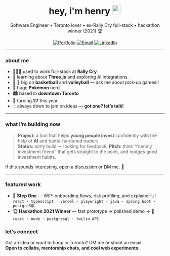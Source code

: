 


<h1 align="center">hey, i'm henry <img src="https://media.giphy.com/media/hvRJCLFzcasrR4ia7z/giphy.gif" width="28" height="28" alt="wave"></h1>

<p align="center">
  Software Engineer • Toronto lover • ex-Rally Cry full-stack • hackathon winner (2021) 🏆
</p>

<p align="center">
  <a href="https://henry-ngan.com"><img alt="Portfolio" src="https://img.shields.io/badge/Portfolio-henry--ngan.com-0ea5e9?style=for-the-badge&logo=vercel&logoColor=white"></a>
  <a href="mailto:henrynganwork@gmail.com"><img alt="Email" src="https://img.shields.io/badge/Email-henrynganwork%40gmail.com-c14438?style=for-the-badge&logo=gmail&logoColor=white"></a>
  <a href="https://www.linkedin.com/in/henryngan"><img alt="LinkedIn" src="https://img.shields.io/badge/LinkedIn-henryngan-0a66c2?style=for-the-badge&logo=linkedin&logoColor=white"></a>
</p>

---

### about me

- 🧑🏽‍💻 used to work full-stack at **Rally Cry** 
- 🧠 learning about **Three.js** and exploring AI integrations.
- 🏀 🏐 big on **basketball** and **volleyball** — ask me about pick-up games!!
- 🎒 huge **Pokémon** nerd
- 🏙️ based in **downtown Toronto**
- 🎂 turning **27** this year
- 💡 always down to jam on ideas — **got one? let’s talk!**

---

### what i’m building now

> **Project:** a tool that helps **young people invest** confidently with the help of **AI** and battle-hardened traders.  
> **Status:** early build — looking for feedback.
> **Pitch:** think “friendly investment friend” that gets straight to the point, and nudges good investment habits.

If this sounds interesting, open a discussion or DM me. 🤝

---

### featured work

<!-- Replace repo names after you pin or create them -->
- 🧭 **Step One** — WIP: onboarding flows, risk profiling, and explainer UI  
  `react · typescript · vercel · playwright · java · spring boot · postgreSQL`
- 🏆 **Hackathon 2021 Winner** — fast prototype → polished demo → 🥇  
  `react · node · postgresql · twilio API`



### let’s connect

Got an idea or want to hoop in Toronto? DM me or shoot an email.  
<strong>Open to collabs, mentorship chats, and cool web experiments.</strong>
